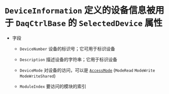 # `DeviceInformation` 定义的设备信息被用于 `DaqCtrlBase` 的 `SelectedDevice` 属性

* 字段
  * `DeviceNumber` 设备的标识号；它可用于标识设备
    
  * `Description` 描述设备的字符串；它用于标识设备
    
  * `DeviceMode` 对设备的访问，可以是 [`AccessMode`](./../enumerations/AccessMode.md) (`ModeRead` `ModeWrite` `ModeWriteShared`)
    
  * `ModuleIndex` 要访问的模块的索引
    
